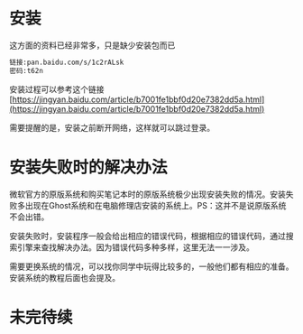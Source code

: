 # 安装

这方面的资料已经非常多，只是缺少安装包而已

```bash
链接:pan.baidu.com/s/1c2rALsk
密码:t62n
```

安装过程可以参考这个链接[https://jingyan.baidu.com/article/b7001fe1bbf0d20e7382dd5a.html](https://jingyan.baidu.com/article/b7001fe1bbf0d20e7382dd5a.html)

需要提醒的是，安装之前断开网络，这样就可以跳过登录。

# 安装失败时的解决办法

微软官方的原版系统和购买笔记本时的原版系统极少出现安装失败的情况。安装失败多出现在Ghost系统和在电脑修理店安装的系统上。PS：这并不是说原版系统不会出错。

安装失败时，安装程序一般会给出相应的错误代码，根据相应的错误代码，通过搜索引擎来查找解决办法。因为错误代码多种多样，这里无法一一涉及。

需要更换系统的情况，可以找你同学中玩得比较多的，一般他们都有相应的准备。安装系统的教程后面也会提及。

# 未完待续